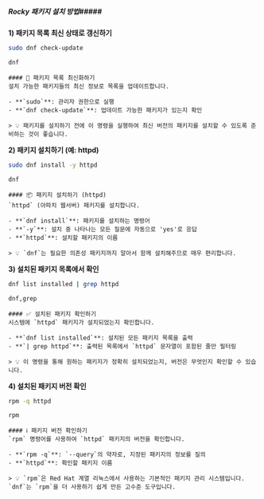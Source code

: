 ##### Rocky 패키지 설치 방법#####

**1) 패키지 목록 최신 상태로 갱신하기**

```bash
sudo dnf check-update
```

```tech
dnf
```

```desc
#### 🔄 패키지 목록 최신화하기
설치 가능한 패키지들의 최신 정보로 목록을 업데이트합니다.

- **`sudo`**: 관리자 권한으로 실행
- **`dnf check-update`**: 업데이트 가능한 패키지가 있는지 확인

> 💡 패키지를 설치하기 전에 이 명령을 실행하여 최신 버전의 패키지를 설치할 수 있도록 준비하는 것이 좋습니다.
```

**2) 패키지 설치하기 (예: httpd)**

```bash
sudo dnf install -y httpd
```

```tech
dnf
```

```desc
#### 📦 패키지 설치하기 (httpd)
`httpd` (아파치 웹서버) 패키지를 설치합니다.

- **`dnf install`**: 패키지를 설치하는 명령어
- **`-y`**: 설치 중 나타나는 모든 질문에 자동으로 'yes'로 응답
- **`httpd`**: 설치할 패키지의 이름

> 💡 `dnf`는 필요한 의존성 패키지까지 알아서 함께 설치해주므로 매우 편리합니다.
```

**3) 설치된 패키지 목록에서 확인**

```bash
dnf list installed | grep httpd
```

```tech
dnf,grep
```

```desc
#### ✅ 설치된 패키지 확인하기
시스템에 `httpd` 패키지가 설치되었는지 확인합니다.

- **`dnf list installed`**: 설치된 모든 패키지 목록을 출력
- **`| grep httpd`**: 출력된 목록에서 `httpd` 문자열이 포함된 줄만 필터링

> 💡 이 명령을 통해 원하는 패키지가 정확히 설치되었는지, 버전은 무엇인지 확인할 수 있습니다.
```

**4) 설치된 패키지 버전 확인**

```bash
rpm -q httpd
```

```tech
rpm
```

```desc
#### ℹ️ 패키지 버전 확인하기
`rpm` 명령어를 사용하여 `httpd` 패키지의 버전을 확인합니다.

- **`rpm -q`**: `--query`의 약자로, 지정된 패키지의 정보를 질의
- **`httpd`**: 확인할 패키지 이름

> 💡 `rpm`은 Red Hat 계열 리눅스에서 사용하는 기본적인 패키지 관리 시스템입니다. `dnf`는 `rpm`을 더 사용하기 쉽게 만든 고수준 도구입니다.
```